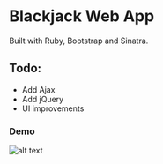 # Blackjack Web App

Built with Ruby, Bootstrap and Sinatra.

## Todo:
* Add Ajax
* Add jQuery
* UI improvements

### Demo

![alt text](https://github.com/joeainsworth/tl-blackjack-web-app/demo.gif "Demo of Ruby BlackJack")

